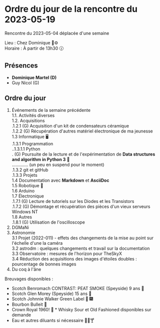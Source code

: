 # Ordre du jour de la rencontre du 2023-05-19
Rencontre du 2023-05-04 déplacée d'une semaine  

Lieu :    Chez Dominique :telescope::gear:  
Horaire : À partir de 13h30 🕜  
## Présences
* **Dominique Martel (D)**  
* Guy Nicol (G)  

## Ordre du jour
1. Événements de la semaine précédente  
 1.1.  Activités diverses  
 1.2.  Acquisitions  
 .1.2.1 (G) Acquisition d'un kit de condensateurs céramique  
 .1.2.2 (G) Récupération d'autres matériel électronique de ma jeunesse  
 1.3 Informatique 🖥  
.1.3.1 Programmation  
..1.3.1.1 Python  
. (G) Poursuite de la lecture et de l'expérimentation de **Data structures and algorithm in Python 3** 📖  
.............  (un peu en suspend pour le moment)  
.1.3.2 git et gitHub  
.1.3.3 Projets  
1.4 Documentation avec **Markdown** et **AsciiDoc**  
1.5 Robotique 🤖  
1.6 Arduino  
1.7 Électronique  
.1.7.1 (G) Lecture de tutoriels sur les Diodes et les Transistors  
.1.7.2 (G) Démontage et récupération des pièces d'un vieux serveurs Windows NT  
1.8 Autres  
.1.8.1 (G) Utilisation de l'oscilloscope  
2. DGMaNi  
3. Astronomie  
 3.1 Projet (2022-011) - effets des changements de la mise au point sur l'échelle d'une la caméra  
 3.2 astrodm : quelques changements et travail sur la documentation  
 3.3 Observatoire : mesures de l'horizon pour TheSkyX  
 3.4 Réduction des acquisitions des images d'étoiles doubles : pourcentage de bonnes images  
5. Du coq à l'âne    


Breuvages disponibles :
  * Scotch Benromach CONTRAST: PEAT SMOKE (Speyside) 9 ans 🥃 
  * Scotch Glen Morey (Speyside) 15 ans 🥃 
  * Scotch Johnnie Walker Green Label 🥃 🎆 
  * Bourbon Bulleit 🥃 
  * Crown Royal 1960! 🥃 * Whisky Sour et Old Fashioned disponibles sur demande
  * Eau et autres diluants si nécessaire 🍶🍺🍸
  
  

